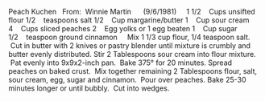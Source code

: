 Peach Kuchen
 
From:  Winnie Martin      (9/6/1981)
 
 
1 1/2    Cups unsifted flour
1/2    teaspoons salt
1/2    Cup margarine/butter
1    Cup sour cream
4    Cups sliced peaches
2    Egg yolks or 1 egg beaten
1    Cup sugar
1/2    teaspoon ground cinnamon
 
 
Mix 1 1/3 cup flour, 1/4 teaspoon salt.  Cut in butter with 2 knives or pastry blender until mixture is crumbly and butter evenly distributed.
Stir 2 Tablespoons sour cream into flour mixture.  Pat evenly into 9x9x2-inch pan.  Bake 375° for 20 minutes. 
Spread peaches on baked crust.  Mix together remaining 2 Tablespoons flour, salt, sour cream, egg, sugar and cinnamon.  Pour over peaches. 
Bake 25-30 minutes longer or until bubbly.  Cut into wedges.
